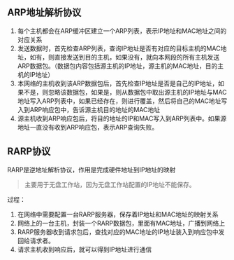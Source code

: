 ## ARP地址解析协议
1. 每个主机都会在ARP缓冲区建立一个ARP列表，表示IP地址和MAC地址之间的对应关系
2. 发送数据时，首先检查ARP列表，查询IP地址是否有对应的目标主机的MAC地址，如有，则直接发送到目的主机，如果没有，就向本网段的所有主机发送ARP数据包。（数据包内容包括源主机的IP地址，源主机的MAC地址，目的主机的IP地址）
3. 本网络的主机收到该ARP数据包后，首先检查IP地址是否是自己的IP地址，如果不是，则忽略该数据包，如果是，则从数据包中取出源主机的IP地址与MAC地址写入ARP列表中，如果已经存在，则进行覆盖，然后将自己的MAC地址写入到ARP响应包中，告诉源主机目的地址的MAC地址
4. 源主机收到ARP响应包后，将目的地址的IP和MAC写入到ARP列表中。如果源地址一直没有收到ARP响应包，表示ARP查询失败。

## RARP协议
RARP是逆地址解析协议，作用是完成硬件地址到IP地址的映射

> 主要用于无盘工作站，因为无盘工作站配置的IP地址不能保存。

过程：
1. 在网络中需要配置一台RARP服务器，保存着IP地址和MAC地址的映射关系
2. 网络上的一台主机，封装一个RARP数据包，里面有MAC地址，广播到网络上
3. RARP服务器收到请求包后，查找对应的MAC地址的IP地址装入到响应包中发回给请求者。
4. 请求主机收到响应后，就可以得到IP地址进行通信